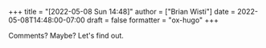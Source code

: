 +++
title = "[2022-05-08 Sun 14:48]"
author = ["Brian Wisti"]
date = 2022-05-08T14:48:00-07:00
draft = false
formatter = "ox-hugo"
+++

Comments? Maybe? Let's find out.